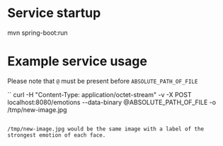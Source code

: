 # Service startup

mvn spring-boot:run

# Example service usage

Please note that `@` must be present before `ABSOLUTE_PATH_OF_FILE`

``
curl -H "Content-Type: application/octet-stream" -v -X POST localhost:8080/emotions --data-binary @ABSOLUTE_PATH_OF_FILE -o /tmp/new-image.jpg
```

/tmp/new-image.jpg would be the same image with a label of the strongest emotion of each face.
